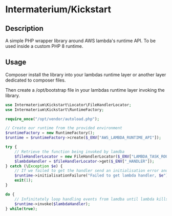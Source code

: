 # Intermaterium/Kickstart

## Description

A simple PHP wrapper library around AWS lambda's runtime API. To be used inside a custom PHP 8 runtime.

## Usage

Composer install the library into your lambdas runtime layer or another layer dedicated to composer files.

Then create a /opt/bootstrap file in your lambdas runtime layer invoking the library.

```php
use Intermaterium\Kickstart\Locator\FileHandlerLocator;
use Intermaterium\Kickstart\RuntimeFactory;

require_once("/opt/vendor/autoload.php");

// Create our runtime from the provided environment
$runtimeFactory = new RuntimeFactory();
$runtime = $runtimeFactory->create($_ENV["AWS_LAMBDA_RUNTIME_API"]);

try {
    // Retrieve the function being invoked by lamdba
    $fileHandlerLocator = new FileHandlerLocator($_ENV["LAMBDA_TASK_ROOT"]);
    $lambdaHandler = $fileHandlerLocator->get($_ENV["_HANDLER"]);
} catch (\Exception $e) {
    // If we failed to get the handler send an initialisation error and kill the lambda
    $runtime->initialisationFailure("Failed to get lambda handler, $e");
    exit(1);
}

do {
    // Infinitately loop handling events from lamdba until lambda kills the runtime
    $runtime->invoke($lambdaHandler);
} while(true);
```
